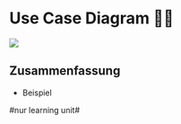 # Use Case Diagram 🙋‍♂️

![][image-1]

## Zusammenfassung
- Beispiel

[image-1]:	assets/DraggedImage.tiff

#nur learning unit#